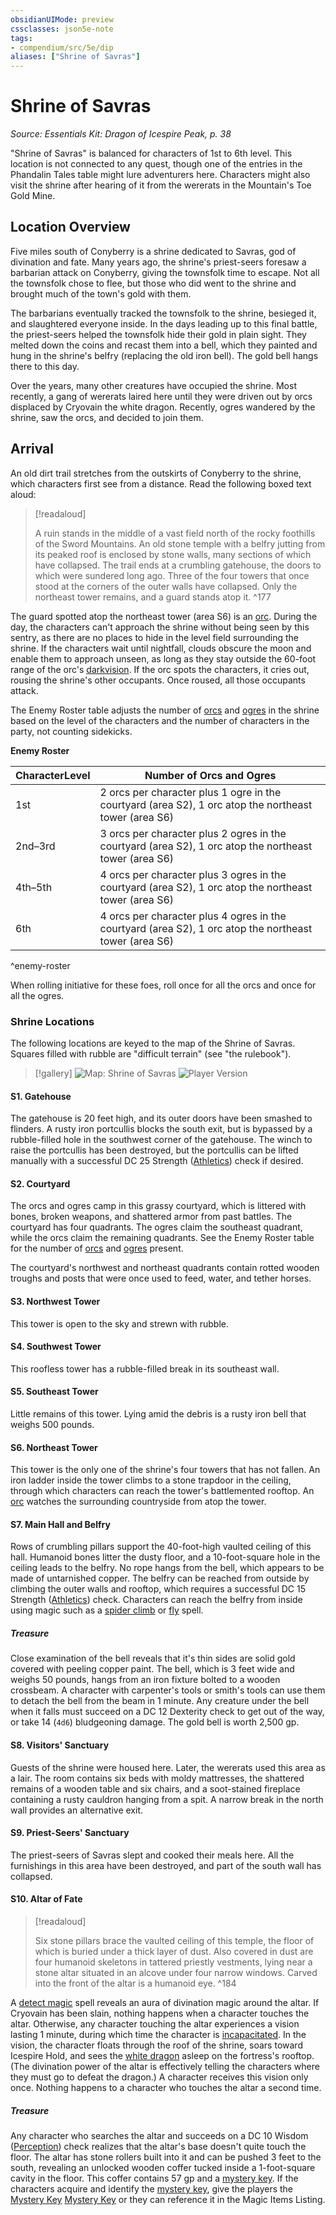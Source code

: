 ```yaml
---
obsidianUIMode: preview
cssclasses: json5e-note
tags:
- compendium/src/5e/dip
aliases: ["Shrine of Savras"]
---
```

# Shrine of Savras
*Source: Essentials Kit: Dragon of Icespire Peak, p. 38* 

"Shrine of Savras" is balanced for characters of 1st to 6th level. This location is not connected to any quest, though one of the entries in the Phandalin Tales table might lure adventurers here. Characters might also visit the shrine after hearing of it from the wererats in the Mountain's Toe Gold Mine.

## Location Overview

Five miles south of Conyberry is a shrine dedicated to Savras, god of divination and fate. Many years ago, the shrine's priest-seers foresaw a barbarian attack on Conyberry, giving the townsfolk time to escape. Not all the townsfolk chose to flee, but those who did went to the shrine and brought much of the town's gold with them.

The barbarians eventually tracked the townsfolk to the shrine, besieged it, and slaughtered everyone inside. In the days leading up to this final battle, the priest-seers helped the townsfolk hide their gold in plain sight. They melted down the coins and recast them into a bell, which they painted and hung in the shrine's belfry (replacing the old iron bell). The gold bell hangs there to this day.

Over the years, many other creatures have occupied the shrine. Most recently, a gang of wererats laired here until they were driven out by orcs displaced by Cryovain the white dragon. Recently, ogres wandered by the shrine, saw the orcs, and decided to join them.

## Arrival

An old dirt trail stretches from the outskirts of Conyberry to the shrine, which characters first see from a distance. Read the following boxed text aloud:

> [!readaloud] 
> 
> A ruin stands in the middle of a vast field north of the rocky foothills of the Sword Mountains. An old stone temple with a belfry jutting from its peaked roof is enclosed by stone walls, many sections of which have collapsed. The trail ends at a crumbling gatehouse, the doors to which were sundered long ago. Three of the four towers that once stood at the corners of the outer walls have collapsed. Only the northeast tower remains, and a guard stands atop it.
^177

The guard spotted atop the northeast tower (area S6) is an [orc](/3-Mechanics/CLI/bestiary/humanoid/orc.md). During the day, the characters can't approach the shrine without being seen by this sentry, as there are no places to hide in the level field surrounding the shrine. If the characters wait until nightfall, clouds obscure the moon and enable them to approach unseen, as long as they stay outside the 60-foot range of the orc's [darkvision](/3-Mechanics/CLI/rules/senses.md#darkvision). If the orc spots the characters, it cries out, rousing the shrine's other occupants. Once roused, all those occupants attack.

The Enemy Roster table adjusts the number of [orcs](/3-Mechanics/CLI/bestiary/humanoid/orc.md) and [ogres](/3-Mechanics/CLI/bestiary/giant/ogre.md) in the shrine based on the level of the characters and the number of characters in the party, not counting sidekicks.

**Enemy Roster**

| CharacterLevel | Number of Orcs and Ogres |
|----------------|--------------------------|
| 1st | 2 orcs per character plus 1 ogre in the courtyard (area S2), 1 orc atop the northeast tower (area S6) |
| 2nd–3rd | 3 orcs per character plus 2 ogres in the courtyard (area S2), 1 orc atop the northeast tower (area S6) |
| 4th–5th | 4 orcs per character plus 3 ogres in the courtyard (area S2), 1 orc atop the northeast tower (area S6) |
| 6th | 4 orcs per character plus 4 ogres in the courtyard (area S2), 1 orc atop the northeast tower (area S6) |
^enemy-roster

When rolling initiative for these foes, roll once for all the orcs and once for all the ogres.

### Shrine Locations

The following locations are keyed to the map of the Shrine of Savras. Squares filled with rubble are "difficult terrain" (see "the rulebook").

> [!gallery]
> ![Map: Shrine of Savras](/3-Mechanics/CLI/adventures/essentials-kit-dragon-of-icespire-peak/img/027-map-sos-dm.webp#gallery)
> ![Player Version](/3-Mechanics/CLI/adventures/essentials-kit-dragon-of-icespire-peak/img/028-map-sos-pc.webp#gallery)

#### S1. Gatehouse

The gatehouse is 20 feet high, and its outer doors have been smashed to flinders. A rusty iron portcullis blocks the south exit, but is bypassed by a rubble-filled hole in the southwest corner of the gatehouse. The winch to raise the portcullis has been destroyed, but the portcullis can be lifted manually with a successful DC 25 Strength ([Athletics](/3-Mechanics/CLI/rules/skills.md#Athletics)) check if desired.

#### S2. Courtyard

The orcs and ogres camp in this grassy courtyard, which is littered with bones, broken weapons, and shattered armor from past battles. The courtyard has four quadrants. The ogres claim the southeast quadrant, while the orcs claim the remaining quadrants. See the Enemy Roster table for the number of [orcs](/3-Mechanics/CLI/bestiary/humanoid/orc.md) and [ogres](/3-Mechanics/CLI/bestiary/giant/ogre.md) present.

The courtyard's northwest and northeast quadrants contain rotted wooden troughs and posts that were once used to feed, water, and tether horses.

#### S3. Northwest Tower

This tower is open to the sky and strewn with rubble.

#### S4. Southwest Tower

This roofless tower has a rubble-filled break in its southeast wall.

#### S5. Southeast Tower

Little remains of this tower. Lying amid the debris is a rusty iron bell that weighs 500 pounds.

#### S6. Northeast Tower

This tower is the only one of the shrine's four towers that has not fallen. An iron ladder inside the tower climbs to a stone trapdoor in the ceiling, through which characters can reach the tower's battlemented rooftop. An [orc](/3-Mechanics/CLI/bestiary/humanoid/orc.md) watches the surrounding countryside from atop the tower.

#### S7. Main Hall and Belfry

Rows of crumbling pillars support the 40-foot-high vaulted ceiling of this hall. Humanoid bones litter the dusty floor, and a 10-foot-square hole in the ceiling leads to the belfry. No rope hangs from the bell, which appears to be made of untarnished copper. The belfry can be reached from outside by climbing the outer walls and rooftop, which requires a successful DC 15 Strength ([Athletics](/3-Mechanics/CLI/rules/skills.md#Athletics)) check. Characters can reach the belfry from inside using magic such as a [spider climb](/3-Mechanics/CLI/spells/spider-climb.md) or [fly](/3-Mechanics/CLI/spells/fly.md) spell.

##### Treasure

Close examination of the bell reveals that it's thin sides are solid gold covered with peeling copper paint. The bell, which is 3 feet wide and weighs 50 pounds, hangs from an iron fixture bolted to a wooden crossbeam. A character with carpenter's tools or smith's tools can use them to detach the bell from the beam in 1 minute. Any creature under the bell when it falls must succeed on a DC 12 Dexterity check to get out of the way, or take 14 (`4d6`) bludgeoning damage. The gold bell is worth 2,500 gp.

#### S8. Visitors' Sanctuary

Guests of the shrine were housed here. Later, the wererats used this area as a lair. The room contains six beds with moldy mattresses, the shattered remains of a wooden table and six chairs, and a soot-stained fireplace containing a rusty cauldron hanging from a spit. A narrow break in the north wall provides an alternative exit.

#### S9. Priest-Seers' Sanctuary

The priest-seers of Savras slept and cooked their meals here. All the furnishings in this area have been destroyed, and part of the south wall has collapsed.

#### S10. Altar of Fate

> [!readaloud] 
> 
> Six stone pillars brace the vaulted ceiling of this temple, the floor of which is buried under a thick layer of dust. Also covered in dust are four humanoid skeletons in tattered priestly vestments, lying near a stone altar situated in an alcove under four narrow windows. Carved into the front of the altar is a humanoid eye.
^184

A [detect magic](/3-Mechanics/CLI/spells/detect-magic.md) spell reveals an aura of divination magic around the altar. If Cryovain has been slain, nothing happens when a character touches the altar. Otherwise, any character touching the altar experiences a vision lasting 1 minute, during which time the character is [incapacitated](/3-Mechanics/CLI/rules/conditions.md#incapacitated). In the vision, the character floats through the roof of the shrine, soars toward Icespire Hold, and sees the [white dragon](/3-Mechanics/CLI/bestiary/dragon/young-white-dragon.md) asleep on the fortress's rooftop. (The divination power of the altar is effectively telling the characters where they must go to defeat the dragon.) A character receives this vision only once. Nothing happens to a character who touches the altar a second time.

##### Treasure

Any character who searches the altar and succeeds on a DC 10 Wisdom ([Perception](/3-Mechanics/CLI/rules/skills.md#Perception)) check realizes that the altar's base doesn't quite touch the floor. The altar has stone rollers built into it and can be pushed 3 feet to the south, revealing an unlocked wooden coffer tucked inside a 1-foot-square cavity in the floor. This coffer contains 57 gp and a [mystery key](/3-Mechanics/CLI/items/mystery-key-xge.md). If the characters acquire and identify the [mystery key](/3-Mechanics/CLI/items/mystery-key-xge.md), give the players the [Mystery Key](/3-Mechanics/CLI/items/mystery-key-xge.md) [Mystery Key](/3-Mechanics/CLI/decks/magic-item-cards-dip.md#Mystery%20Key) or they can reference it in the Magic Items Listing.